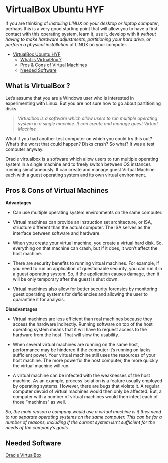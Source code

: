 # VirtualBox Ubuntu HYF

If you are thinking of _installing LINUX on your desktop or laptop computer_, perhaps this is a very good starting point that will allow you to have a first contact with this operating system, learn it, use it, develop with it _without having to make hardware adjustments, partitioning your hard drive, or perform a physical installation_ of LINUX on your computer.

- [VirtualBox Ubuntu HYF](#virtualbox-ubuntu-hyf)
  - [What is VirtualBox ?](#what-is-virtualbox-)
  - [Pros & Cons of Virtual Machines](#pros--cons-of-virtual-machines)
  - [Needed Software](#needed-software)

## What is VirtualBox ?

Let’s assume that you are a Windows user who is interested in experimenting with Linux. But you are not sure how to go about partitioning disks.

> _Virtualbox is a software which allow users to run multiple operating system in a single machine. It can create and manage guest Virtual Machine_

What if you had another test computer on which you could try this out? What’s the worst that could happen? Disks crash? So what? It was a test computer anyway.

Oracle virtualbox is a software which allow users to run multiple operating system in a single machine and to freely switch between OS instances running simultaneously. It can create and manage guest Virtual Machine each with a guest operating system and its own virtual environment.

## Pros & Cons of Virtual Machines

__Advantages__

* Can use multiple operating system environments on the same computer.
  
* Virtual machines can provide an instruction set architecture, or ISA, structure different than the actual computer. The ISA serves as the interface between software and hardware.
  
* When you create your virtual machine, you create a virtual hard disk. So, everything on that machine can crash, but if it does, it won’t affect the host machine.
  
* There are security benefits to running virtual machines. For example, if you need to run an application of questionable security, you can run it in a guest operating system. So, if the application causes damage, then it will be only temporary after the guest is shut down.
  
* Virtual machines also allow for better security forensics by monitoring guest operating systems for deficiencies and allowing the user to quarantine it for analysis.

__Disadvantages__

* Virtual machines are less efficient than real machines because they access the hardware indirectly. Running software on top of the host operating system means that it will have to request access to the hardware from the host. That will slow the usability.
  
* When several virtual machines are running on the same host, performance may be hindered if the computer it’s running on lacks sufficient power. Your virtual machine still uses the resources of your host machine. The more powerful the host computer, the more quickly the virtual machine will run.
  
* A virtual machine can be infected with the weaknesses of the host machine. As an example, process isolation is a feature usually employed by operating systems. However, there are bugs that violate it. A regular computer devoid of virtual machines would then only be affected. But, a computer with a number of virtual machines would then infect each of those “machines” as well.
  
_So, the main reason a company would use a virtual machine is if they need to run separate operating systems on the same computer. This can be for a number of reasons, including if the current system isn’t sufficient for the needs of the company’s goals._

## Needed Software

[Oracle VirtualBox](https://www.virtualbox.org?target=_blank)
